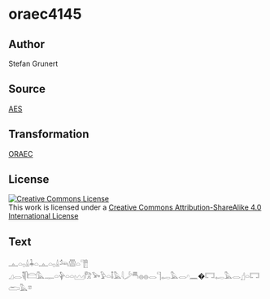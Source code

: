 # oraec4145

## Author

Stefan Grunert

## Source

[AES](https://github.com/simondschweitzer/aes)

## Transformation

[ORAEC](https://oraec.github.io/)

## License

<a rel="license" href="http://creativecommons.org/licenses/by-sa/4.0/"><img alt="Creative Commons License" style="border-width:0" src="https://i.creativecommons.org/l/by-sa/4.0/88x31.png" /></a><br />This work is licensed under a <a rel="license" href="http://creativecommons.org/licenses/by-sa/4.0/">Creative Commons Attribution-ShareAlike 4.0 International License</a>

## Text

𓊵𓏏𓊪𓏙𓇓𓏏𓊵𓏏𓊪𓏙𓃢𓏃𓏏𓊹𓊽<br>
𓈎𓂋𓌟𓋴𓊭𓅓𓊃𓏏𓊿𓏏𓏏𓈉𓀗𓅨𓅱𓏏𓄤𓅓𓇋𓌳𓄪𓐍𓐍𓂋𓊹𓉻𓅓𓂋𓎆𓈖�𓉐𓉻𓅓𓂋𓊨𓏏𓉐𓂧𓅓𓎼<br>
